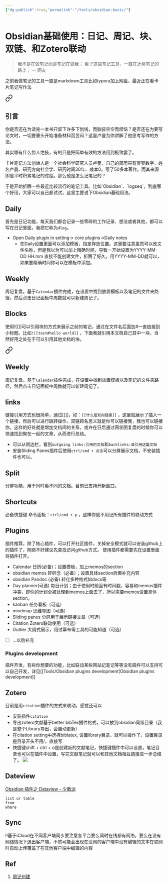 ```yaml
---
{"dg-publish":true,"permalink":"/tools/obsidian-basic/"}
---
```



# Obsidian基础使用：日记、周记、块、双链、和Zotero联动
> 我不是在做笔记而是笔记在做我；
> 看了这些笔记工具，一直在迁移笔记的路上；
> -- 网友

之前我做笔记的工具一直是markdown工具比如typora加上网盘，最近正在看卡片笔记写作法
<div class="transclusion internal-embed is-loaded"><a class="markdown-embed-link" href="/books//#" aria-label="Open link"><svg xmlns="http://www.w3.org/2000/svg" width="24" height="24" viewBox="0 0 24 24" fill="none" stroke="currentColor" stroke-width="2" stroke-linecap="round" stroke-linejoin="round" class="svg-icon lucide-link"><path d="M10 13a5 5 0 0 0 7.54.54l3-3a5 5 0 0 0-7.07-7.07l-1.72 1.71"></path><path d="M14 11a5 5 0 0 0-7.54-.54l-3 3a5 5 0 0 0 7.07 7.07l1.71-1.71"></path></svg></a><div class="markdown-embed">



## 引言
你是否还在为读完一本书只留下许多下划线，而脑袋空空而烦恼？是否还在为要写论文时，一切要重头开始准备材料而苦闷？这里卢曼为你讲解了他思考写作的方法。

其实哪有什么惊人绝技，有的只是把简单有效的方法用到极致罢了。

卡片笔记方法创始人是一个社会科学研究人员卢曼，自己的简历只有寥寥数字，姓名卢曼、研究方向社会学、研究时间30年、成本0，写了50多本著作。而其来源即是平时积累笔记的过程。那么他是怎么记笔记的？


</div></div>
于是开始折腾一些最近比较流行的笔记工具。比如`Obsidian`、`logseq`，到底哪个好用，大家可以自己都试试，这里主要说下Obsidian基础用法。

## Daily
首先是日记功能，每天我们都会记录一些零碎的工作记录、想法或者其他，都可以写在日记里面，我把它称为`dlog`。
- Open Daily plugin in setting-> core plugins->Daily notes
	- 在Daily设置里面可以添加模板，指定存放位置。这里要注意虽然可以改文件名称，但是我以为可以加上精确时间，导致一开始设置为YYYY-MM-DD HH:mm 直接不能创建文件，折腾了好久，用YYYY-MM-DD就可以，如果要精确时间你可以在模板中添加。

## Weekly 
周记复盘。基于`Calendar`插件完成，在设置中找到放置模板以及笔记的文件夹路径，然后点击日记面板中周数就可以新建周记了。

## Blocks
使用\!\[\[\]\]可以引用块的方式来展示之前的笔记，通过在文件名后面加\#一直链接到小标题。比如`![[test#hello world]]` ，下面我就引用本文档自己其中一块，当然好用之处在于可以引用其他文档的块。

<div class="transclusion internal-embed is-loaded"><a class="markdown-embed-link" href="/tools/obsidian-basic/#weekly" aria-label="Open link"><svg xmlns="http://www.w3.org/2000/svg" width="24" height="24" viewBox="0 0 24 24" fill="none" stroke="currentColor" stroke-width="2" stroke-linecap="round" stroke-linejoin="round" class="svg-icon lucide-link"><path d="M10 13a5 5 0 0 0 7.54.54l3-3a5 5 0 0 0-7.07-7.07l-1.72 1.71"></path><path d="M14 11a5 5 0 0 0-7.54-.54l-3 3a5 5 0 0 0 7.07 7.07l1.71-1.71"></path></svg></a><div class="markdown-embed">



## Weekly 
周记复盘。基于`Calendar`插件完成，在设置中找到放置模板以及笔记的文件夹路径，然后点击日记面板中周数就可以新建周记了。


</div></div>

## links
链接引用方式也很简单，通过\[\[\]\]，如：`[[什么是双向链接]]` ，这里就展示了插入一个链接，然后可以进行跳转操作。双链顾名思义就是你可以链接我，我也可以链接你。这样的好处就是增加文档间的关系，或许在日后通过网状图复盘的时候你可以快速找到聚在一起的文章，从而进行总结。
- 可以从侧边栏，看到`outgoing links:引用的文档`和`backlinks:谁引用这篇文档`
- 安装Sliding Panes插件后使用`ctrl/cmd + 点击`可以分屏展示文档，不安装插件也可以。

## Split
分屏功能，用于同时看不同的文档。目前已支持开新窗口。

## Shortcuts
必备快捷键
命令面板：`ctrl/cmd + p` ，这样你就不用记所有插件的联动方式

## Plugins
插件推荐，除了核心插件，可以打开社区插件，关掉安全模式就可以安装github上的插件了，网络不好建议先查找访问github方式。
使用插件都需要先在设置里面将插件打开。
* Calendar 日历(必备)；设置模板，加上memos的section
* obsidian memos 碎碎念（必备）；设置具体section后面补充内容
* obsidian Pandoc (必备) 转化多种格式如docx等
* Day planner(可选) 每日计划；由于使用时前面有时间戳，容易和memos插件冲突，即你的计划全被处理到memos上面去了，所以需要memos设置具体section。
* kanban 任务看板（可选）
* mindmap 思维导图（可选）
* Sliding panes 分屏用于展示链接文章（可选）
* Citation Zotero联动使用（可选）
* Outlier 大纲式展示，用过幕布等工具的可能知道（可选）
* [ ] ...以后补充

### Plugins development
插件开发，有些你想要的功能，比如联动某些网站记笔记等等没有插件可以支持可以自己开发，详见[[Tools/Obsidian plugins development\|Obsidian plugins development]]

## Zotero
目前是用`citation`插件的方式来联动，感觉还可以
* 安装插件`citation`
* 导出zotero文献基于better bibTex插件格式，可以放到obsidian同级目录（我是整个Library导出，会自动更新）
* 在citation setting中选择biblatex, 设置library目录，就可以操作了。设置目录是目录开头不用\/，直接写
* 快捷键shift + ctrl + o是创建新的文献笔记，快捷键插件中可以设置，笔记目录也可以在插件中设置，写完文献笔记就可以和其他文档相互链接进一步总结了。
![](https://cdn.jsdelivr.net/gh/jmwyf/pichosting@master/zoteroobsidian.png)
## Dateview
[Obsidian 插件之 Dataview - 少数派](https://sspai.com/post/68183?ivk_sa=1024320u)
```{dataview}
list or table
from 
where
```

## Sync
‼️基于iCloud在不同客户端同步要注意各平台要么同时在线都有网络，要么在没有网络情况下退出客户端，不然可能会出现在没网的客户端中没有编辑的文本在联网时自动上传覆盖了在其他客户端中编辑的内容

## Ref
1. [周记创建](https://zhuanlan.zhihu.com/p/403117880)